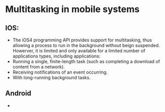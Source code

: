 # Multitasking in mobile systems
## IOS:
- The iOS4 programming API provides support for multitasking, thus allowing a process to run in the background without beign suspended. Howerver, it is limited and only available for a limited number of applications types, including applications:
-	Running a single, finite-length task (such as completing a download of content from a network).
-	Receiving notifications of an event occurring.
-	With long-running background tasks.
## Android
- 
<!--stackedit_data:
eyJoaXN0b3J5IjpbMTQ0OTcxMjMxLC0yMDg4NzQ2NjEyLC0xMz
gxMTgwODk1LDczMDk5ODExNl19
-->